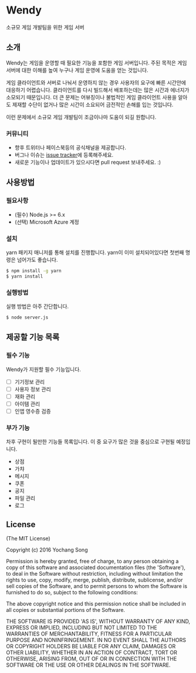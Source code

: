 # Wendy
소규모 게임 개발팀을 위한 게임 서버

## 소개
Wendy는 게임을 운영할 때 필요한 기능을 포함한 게임 서버입니다. 주된 목적은 게임 서버에 대한 이해를 높여 누구나 게임 운영에 도움을 얻는 것입니다.

게임 클라이언트와 서버로 나눠서 운영하지 않는 경우 사용자의 요구에 빠른 시간안에 대응하기 어렵습니다. 클라이언트를 다시 빌드해서 배포하는데는 많은 시간과 에너지가 소모되기 때문입니다. 더 큰 문제는 어뷰징이나 불법적인 게임 클라이언트 사용을 알아도 제재할 수단이 없거나 많은 시간이 소요되어 금전적인 손해를 입는 것입니다.

이런 문제에서 소규모 게임 개발팀이 조금이나마 도움이 되길 원합니다.

### 커뮤니티
* 향후 트위터나 페이스북등의 공식채널을 제공합니다.
* 버그나 이슈는 [issue tracker](https://github.com/totuworld/Wendy/issues)에 등록해주세요.
* 새로운 기능이나 업데이트가 있으시다면 pull request 보내주세요. :)

## 사용방법

### 필요사항
* (필수) Node.js >= 6.x
* (선택) Microsoft Azure 계정

### 설치
yarn 패키지 매니저를 통해 설치를 진행합니다. yarn이 이미 설치되어있다면 첫번째 명령은 넘어가도 좋습니다.

```bash
$ npm install -g yarn
$ yarn install
```
### 실행방법
실행 방법은 아주 간단합니다.

```bash
$ node server.js
```


## 제공할 기능 목록

### 필수 기능
Wendy가 지원할 필수 기능입니다.

- [ ] 기기정보 관리
- [ ] 사용자 정보 관리
- [ ] 재화 관리
- [ ] 아이템 관리
- [ ] 인앱 영수증 검증

### 부가 기능
차후 구현이 될만한 기능들 목록입니다. 이 중 요구가 많은 것을 중심으로 구현될 예정입니다.

* 상점
* 가챠
* 메시지
* 쿠폰
* 공지
* 파일 관리
* 로그

## License

(The MIT License)

Copyright (c) 2016 Yochang Song

Permission is hereby granted, free of charge, to any person obtaining
a copy of this software and associated documentation files (the
'Software'), to deal in the Software without restriction, including
without limitation the rights to use, copy, modify, merge, publish,
distribute, sublicense, and/or sell copies of the Software, and to
permit persons to whom the Software is furnished to do so, subject to
the following conditions:

The above copyright notice and this permission notice shall be
included in all copies or substantial portions of the Software.

THE SOFTWARE IS PROVIDED 'AS IS', WITHOUT WARRANTY OF ANY KIND,
EXPRESS OR IMPLIED, INCLUDING BUT NOT LIMITED TO THE WARRANTIES OF
MERCHANTABILITY, FITNESS FOR A PARTICULAR PURPOSE AND NONINFRINGEMENT.
IN NO EVENT SHALL THE AUTHORS OR COPYRIGHT HOLDERS BE LIABLE FOR ANY
CLAIM, DAMAGES OR OTHER LIABILITY, WHETHER IN AN ACTION OF CONTRACT,
TORT OR OTHERWISE, ARISING FROM, OUT OF OR IN CONNECTION WITH THE
SOFTWARE OR THE USE OR OTHER DEALINGS IN THE SOFTWARE.
